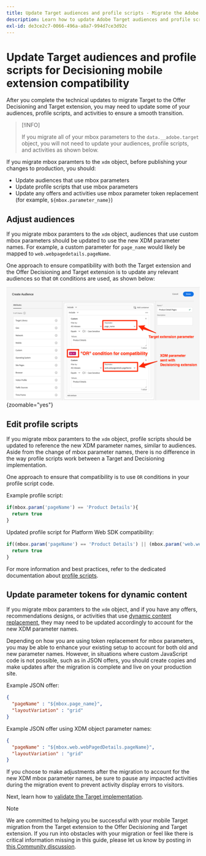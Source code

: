 ```yaml
---
title: Update Target audiences and profile scripts - Migrate the Adobe Target implementation in your mobile app to the Offer Decisioning and Target extension
description: Learn how to update Adobe Target audiences and profile scripts for compatibility with the Offer Decisioning and Target extension.
exl-id: de3ce2c7-0066-496a-a8a7-994d7ce3d92c
---
```

# Update Target audiences and profile scripts for Decisioning mobile extension compatibility


After you complete the technical updates to migrate Target to the Offer Decisioning and Target extension, you may need to update some of your audiences, profile scripts, and activities to ensure a smooth transition. 

>[!INFO]
>
>If you migrate all of your mbox parameters to the `data.__adobe.target` object, you will not need to update your audiences, profile scripts, and activities as shown below.


If you migrate mbox paramters to the `xdm` object, before publishing your changes to production, you should:

* Update audiences that use mbox parameters
* Update profile scripts that use mbox parameters
* Update any offers and activities use mbox parameter token replacement (for example, `${mbox.parameter_name}`)

## Adjust audiences

If you migrate mbox paramters to the `xdm` object, audiences that use custom mbox parameters should be updated to use the new XDM parameter names. For example, a custom parameter for `page_name` would likely be mapped to `web.webpagedetails.pageName`.

One approach to ensure compatibility with both the Target extension and the Offer Decisioning and Target extension is to update any relevant audiences so that `OR` conditions are used, as shown below:

![How to view update a Target audience for Offer Decisioning and Target extension compatibility](assets/target-audience-update.png){zoomable="yes"}

## Edit profile scripts
 
If you migrate mbox paramters to the `xdm` object, profile scripts should be updated to reference the new XDM parameter names, similar to audiences. Aside from the change of mbox parameter names, there is no difference in the way profile scripts work between a Target and Decisioning implementation.

One approach to ensure that compatibility is to use `OR` conditions in your profile script code.

Example profile script: 

```Javascript
if(mbox.param('pageName') == 'Product Details'){
  return true
}
```

Updated profile script for Platform Web SDK compatibility:

```Javascript
if((mbox.param('pageName') == 'Product Details') || (mbox.param('web.webPageDetails.pageName') =='Product Details')){
  return true
}
```

For more information and best practices, refer to the dedicated documentation about [profile scripts](https://experienceleague.adobe.com/en/docs/target/using/audiences/visitor-profiles/profile-parameters). 

## Update parameter tokens for dynamic content

If you migrate mbox paramters to the `xdm` object, and if you have any offers, recommendations designs, or activities that use [dynamic content replacement](https://experienceleague.adobe.com/en/docs/target/using/experiences/offers/passing-profile-attributes-to-the-html-offer), they may need to be updated accordingly to account for the new XDM parameter names.

Depending on how you are using token replacement for mbox parameters, you may be able to enhance your existing setup to account for both old and new parameter names. However, in situations where custom JavaScript code is not possible, such as in JSON offers, you should create copies and make updates after the migration is complete and live on your production site.

Example JSON offer:

```JSON
{
  "pageName" : "${mbox.page_name}",
  "layoutVariation" : "grid"
}
```

Example JSON offer using XDM object parameter names:

```JSON
{
  "pageName" : "${mbox.web.webPagedDetails.pageName}",
  "layoutVariation" : "grid"
}
```

If you choose to make adjustments after the migration to account for the new XDM mbox parameter names, be sure to pause any impacted activities during the migration event to prevent activity display errors to visitors.


Next, learn how to [validate the Target implementation](validate.md).

>[!NOTE]
>
>We are committed to helping you be successful with your mobile Target migration from the Target extension to the Offer Decisioning and Target extension. If you run into obstacles with your migration or feel like there is critical information missing in this guide, please let us know by posting in [this Community discussion](https://experienceleaguecommunities.adobe.com/t5/adobe-experience-platform-data/tutorial-discussion-migrate-target-from-at-js-to-web-sdk/m-p/575587#M463).
